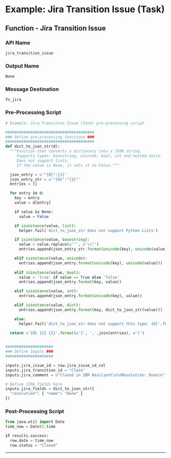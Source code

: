 <!--
    DO NOT MANUALLY EDIT THIS FILE
    THIS FILE IS AUTOMATICALLY GENERATED WITH resilient-circuits codegen
-->

# Example: Jira Transition Issue (Task)

## Function - Jira Transition Issue

### API Name
`jira_transition_issue`

### Output Name
`None`

### Message Destination
`fn_jira`

### Pre-Processing Script
```python
# Example: Jira Transition Issue (Task) pre-processing script

#######################################
### Define pre-processing functions ###
#######################################
def dict_to_json_str(d):
  """Function that converts a dictionary into a JSON string.
     Supports types: basestring, unicode, bool, int and nested dicts.
     Does not support lists.
     If the value is None, it sets it to False."""

  json_entry = u'"{0}":{1}'
  json_entry_str = u'"{0}":"{1}"'
  entries = [] 

  for entry in d:
    key = entry
    value = d[entry]

    if value is None:
      value = False

    if isinstance(value, list):
      helper.fail('dict_to_json_str does not support Python Lists')

    if isinstance(value, basestring):
      value = value.replace(u'"', u'\\"')
      entries.append(json_entry_str.format(unicode(key), unicode(value)))

    elif isinstance(value, unicode):
      entries.append(json_entry.format(unicode(key), unicode(value)))
    
    elif isinstance(value, bool):
      value = 'true' if value == True else 'false'
      entries.append(json_entry.format(key, value))

    elif isinstance(value, int):
      entries.append(json_entry.format(unicode(key), value))

    elif isinstance(value, dict):
      entries.append(json_entry.format(key, dict_to_json_str(value)))

    else:
      helper.fail('dict_to_json_str does not support this type: {0}'.format(type(value)))

  return u'{0} {1} {2}'.format(u'{', ','.join(entries), u'}')
  

#####################
### Define Inputs ###
#####################

inputs.jira_issue_id = row.jira_issue_id_col
inputs.jira_transition_id = "Close"
inputs.jira_comment = u"Closed in IBM Resilient\n\nResolution: Done\n"

# Define JIRA fields here
inputs.jira_fields = dict_to_json_str({
  "resolution": { "name": "Done" }
})
```

### Post-Processing Script
```python
from java.util import Date
time_now = Date().time

if results.success:
  row.date = time_now
  row.status = "Closed"

```

---

